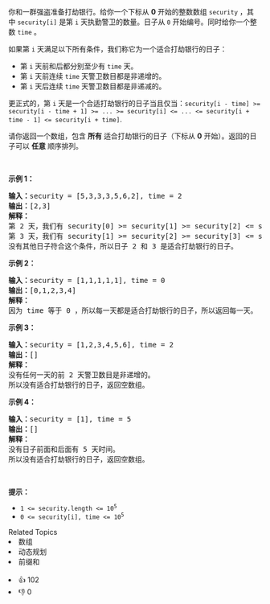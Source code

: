 <p>你和一群强盗准备打劫银行。给你一个下标从 <strong>0</strong>&nbsp;开始的整数数组&nbsp;<code>security</code>&nbsp;，其中&nbsp;<code>security[i]</code>&nbsp;是第 <code>i</code>&nbsp;天执勤警卫的数量。日子从 <code>0</code>&nbsp;开始编号。同时给你一个整数&nbsp;<code>time</code>&nbsp;。</p>

<p>如果第 <code>i</code>&nbsp;天满足以下所有条件，我们称它为一个适合打劫银行的日子：</p>

<ul>
	<li>第 <code>i</code>&nbsp;天前和后都分别至少有 <code>time</code>&nbsp;天。</li>
	<li>第 <code>i</code>&nbsp;天前连续 <code>time</code>&nbsp;天警卫数目都是非递增的。</li>
	<li>第 <code>i</code>&nbsp;天后连续 <code>time</code>&nbsp;天警卫数目都是非递减的。</li>
</ul>

<p>更正式的，第 <code>i</code> 天是一个合适打劫银行的日子当且仅当：<code>security[i - time] &gt;= security[i - time + 1] &gt;= ... &gt;= security[i] &lt;= ... &lt;= security[i + time - 1] &lt;= security[i + time]</code>.</p>

<p>请你返回一个数组，包含 <strong>所有</strong> 适合打劫银行的日子（下标从 <strong>0</strong>&nbsp;开始）。返回的日子可以 <strong>任意</strong>&nbsp;顺序排列。</p>

<p>&nbsp;</p>

<p><strong>示例 1：</strong></p>

<pre>
<strong>输入：</strong>security = [5,3,3,3,5,6,2], time = 2
<b>输出：</b>[2,3]
<strong>解释：</strong>
第 2 天，我们有 security[0] &gt;= security[1] &gt;= security[2] &lt;= security[3] &lt;= security[4] 。
第 3 天，我们有 security[1] &gt;= security[2] &gt;= security[3] &lt;= security[4] &lt;= security[5] 。
没有其他日子符合这个条件，所以日子 2 和 3 是适合打劫银行的日子。
</pre>

<p><strong>示例 2：</strong></p>

<pre>
<b>输入：</b>security = [1,1,1,1,1], time = 0
<b>输出：</b>[0,1,2,3,4]
<strong>解释：</strong>
因为 time 等于 0 ，所以每一天都是适合打劫银行的日子，所以返回每一天。
</pre>

<p><strong>示例 3：</strong></p>

<pre>
<b>输入：</b>security = [1,2,3,4,5,6], time = 2
<b>输出：</b>[]
<strong>解释：</strong>
没有任何一天的前 2 天警卫数目是非递增的。
所以没有适合打劫银行的日子，返回空数组。
</pre>

<p><strong>示例 4：</strong></p>

<pre>
<b>输入：</b>security = [1], time = 5
<b>输出：</b>[]
<strong>解释：</strong>
没有日子前面和后面有 5 天时间。
所以没有适合打劫银行的日子，返回空数组。</pre>

<p>&nbsp;</p>

<p><strong>提示：</strong></p>

<ul>
	<li><code>1 &lt;= security.length &lt;= 10<sup>5</sup></code></li>
	<li><code>0 &lt;= security[i], time &lt;= 10<sup>5</sup></code></li>
</ul>
<div><div>Related Topics</div><div><li>数组</li><li>动态规划</li><li>前缀和</li></div></div><br><div><li>👍 102</li><li>👎 0</li></div>